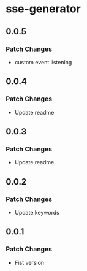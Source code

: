 # sse-generator

## 0.0.5

### Patch Changes

- custom event listening

## 0.0.4

### Patch Changes

- Update readme

## 0.0.3

### Patch Changes

- Update readme

## 0.0.2

### Patch Changes

- Update keywords

## 0.0.1

### Patch Changes

- Fist version

